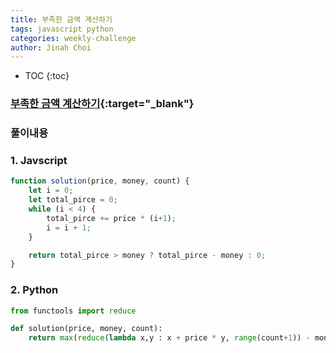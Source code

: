 ```yaml
---
title: 부족한 금액 계산하기
tags: javascript python
categories: weekly-challenge
author: Jinah Choi
---
```


* TOC
{:toc}

### [부족한 금액 계산하기](https://programmers.co.kr/learn/courses/30/lessons/82612){:target="_blank"}


### 풀이내용

### 1. Javscript
``` javascript
function solution(price, money, count) {
    let i = 0;
    let total_pirce = 0;
    while (i < 4) {
        total_pirce += price * (i+1);
        i = i + 1;
    }

    return total_pirce > money ? total_pirce - money : 0;
}
```

### 2. Python

``` python
from functools import reduce

def solution(price, money, count):
    return max(reduce(lambda x,y : x + price * y, range(count+1)) - money, 0) 
```
